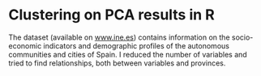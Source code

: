 # Clustering on PCA results in R 

The dataset (available on www.ine.es) contains information on the socio-economic indicators and demographic profiles of the autonomous communities and cities of Spain. I reduced the number of variables and tried to find relationships, both between variables and provinces.
